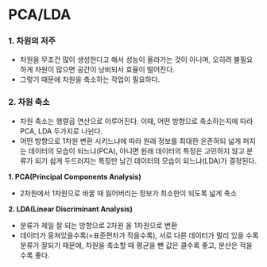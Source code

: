 # PCA/LDA

### 1. 차원의 저주
* 차원을 무조건 많이 생성한다고 해서 성능이 올라가는 것이 아니며, 오히려 불필요하게 차원이 많으면 공간이 낭비되서 효율이 떨어진다.
* 그렇기 때문에 차원을 축소하는 작업이 필요하다.

### 2. 차원 축소
* 차원 축소는 행렬곱 연산으로 이루어진다. 이때, 어떤 방향으로 축소하는지에 따라 PCA, LDA 두가지로 나뉜다.
* 어떤 방향으로 1차원 변환 시키느냐에 따라 원래 정보를 최대한 온존하되 넓게 퍼지는 데이터의 모습이 되느냐(PCA),
아니면 원래 데이터의 특정은 고민하지 않고 분류가 되기 쉽게 두드러지는 특징만 남긴 데이터의 모습이 되느냐(LDA)가 결정된다.

**1. PCA(Principal Components Analysis)**
* 2차원에서 1차원으로 바꿀 때 잃어버리는 정보가 최소한이 되도록 넓게 축소

**2. LDA(Linear Discriminant Analysis)**
* 분류가 제일 잘 되는 방향으로 2차원 을 1차원으로 변환
* 데이터가 뭉쳐있을수록(=표준편차가 작을수록), 서로 다른 데이터가 멀리 있을 수록 분류가 잘되기 때문에, 차원을 축소할 때 평균을 뺀 값은 클수록 좋고, 분산은 적을 수록 좋다.